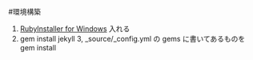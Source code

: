 #環境構築

1. [RubyInstaller for Windows](http://rubyinstaller.org/) 入れる
2. gem install jekyll
3, _source/_config.yml の gems に書いてあるものを gem install
